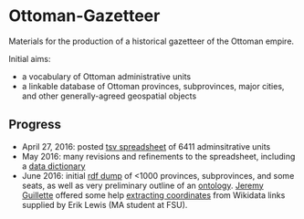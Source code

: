 # Ottoman-Gazetteer
Materials for the production of a historical gazetteer of the Ottoman empire.

Initial aims:
- a vocabulary of Ottoman administrative units
- a linkable database of Ottoman provinces, subprovinces, major cities, and other generally-agreed geospatial objects

## Progress
- April 27, 2016: posted [tsv spreadsheet](https://github.com/whanley/Ottoman-Gazetteer/blob/master/data/Osmanli-yer-adlari.tsv) of 6411 adminsitrative units
- May 2016: many revisions and refinements to the spreadsheet, including a [data dictionary](https://github.com/whanley/Ottoman-Gazetteer/blob/master/data/metadata_dictionary.md)
- June 2016: initial [rdf dump](https://github.com/whanley/Ottoman-Gazetteer/blob/master/data/ottgaz.ttl) of <1000 provinces, subprovinces, and some seats, as well as very preliminary outline of an [ontology](https://github.com/whanley/Ottoman-Gazetteer/tree/master/ontology). [Jeremy Guillette](https://github.com/jaguillette) offered some help [extracting coordinates](https://github.com/whanley/Ottoman-Gazetteer/blob/master/data/wikidata-reconciliation.ipynb) from Wikidata links supplied by Erik Lewis (MA student at FSU). 
